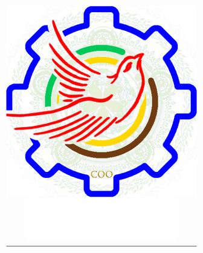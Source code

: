 <div align="center">
    <img src="docs/coo.jpg" alt="logo"><br>
    <img src="docs/coo.svg" alt="title">

----

</div>
